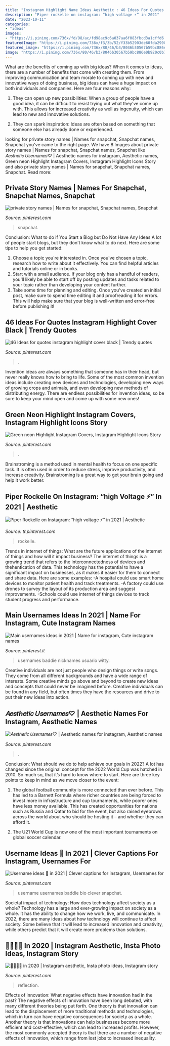 ```yaml
---
title: "Instagram Highlight Name Ideas Aesthetic : 46 Ideas For Quotes Instagram Highlight Cover Black"
description: "Piper rockelle on instagram: “high voltage ⚡️” in 2021"
date: "2023-10-11"
categories:
- "ideas"
images:
- "https://i.pinimg.com/736x/fd/98/ac/fd98ac9c6a037aa6f083fbcd3a1cffd6.jpg"
featuredImage: "https://i.pinimg.com/736x/f3/3b/52/f33b52903de60fda29906f2cccbb3e88.jpg"
featured_image: "https://i.pinimg.com/736x/80/46/b3/8046b30567b59bc886e0b920c0b7c99b.jpg"
image: "https://i.pinimg.com/736x/80/46/b3/8046b30567b59bc886e0b920c0b7c99b.jpg"
---
```



What are the benefits of coming up with big ideas?
When it comes to ideas, there are a number of benefits that come with creating them. From improving communication and team morale to coming up with new and innovative ways of doing business, big ideas can have a huge impact on both individuals and companies. Here are four reasons why: 
1. They can open up new possibilities: When a group of people have a good idea, it can be difficult to resist trying out what they've come up with. This allows for increased creativity as well as ingenuity, which can lead to new and innovative solutions. 

2. They can spark inspiration: Ideas are often based on something that someone else has already done or experienced.

	

		
looking for private story names | Names for snapchat, Snapchat names, Snapchat you've came to the right page. We have 8 Images about private story names | Names for snapchat, Snapchat names, Snapchat like 𝐴𝑒𝑠𝑡ℎ𝑒𝑡𝑖𝑐 𝑈𝑠𝑒𝑟𝑛𝑎𝑚𝑒𝑠♡ | Aesthetic names for instagram, Aesthetic names, Green neon Highlight Instagram Covers, Instagram Highlight Icons Story and also private story names | Names for snapchat, Snapchat names, Snapchat. Read more:
		
    
## Private Story Names | Names For Snapchat, Snapchat Names, Snapchat

<img loading=lazy src="https://i.pinimg.com/736x/f2/0b/8c/f20b8c2ee77daa29de8bad7b52709ee1.jpg" onerror="this.onerror=null;this.src='https://tse2.mm.bing.net/th?id=OIP.8Kc9YsZPwKxWGVYNmtAtPgHaOs&amp;pid=15.1';" alt="private story names | Names for snapchat, Snapchat names, Snapchat">

_Source: pinterest.com_

>snapchat. 

	

Conclusion: What to do if You Start a Blog but Do Not Have Any Ideas
A lot of people start blogs, but they don't know what to do next. Here are some tips to help you get started: 
1) Choose a topic you're interested in. Once you've chosen a topic, research how to write about it effectively. You can find helpful articles and tutorials online or in books.
2) Start with a small audience. If your blog only has a handful of readers, you'll likely be able to start off by posting updates and tasks related to your topic rather than developing your content further. 
3) Take some time for planning and editing. Once you've created an initial post, make sure to spend time editing it and proofreading it for errors. This will help make sure that your blog is well-written and error-free before publishing it!

    
## 46 Ideas For Quotes Instagram Highlight Cover Black | Trendy Quotes

<img loading=lazy src="https://i.pinimg.com/736x/fd/98/ac/fd98ac9c6a037aa6f083fbcd3a1cffd6.jpg" onerror="this.onerror=null;this.src='https://tse1.mm.bing.net/th?id=OIP.5ixA_7XWAiuf8c8jwCbWtQAAAA&amp;pid=15.1';" alt="46 Ideas for quotes instagram highlight cover black | Trendy quotes">

_Source: pinterest.com_

>. 

	

Invention ideas are always something that someone has in their head, but never really knows how to bring to life. Some of the most common invention ideas include creating new devices and technologies, developing new ways of growing crops and animals, and even developing new methods of distributing energy. There are endless possibilities for invention ideas, so be sure to keep your mind open and come up with some new ones!

    
## Green Neon Highlight Instagram Covers, Instagram Highlight Icons Story

<img loading=lazy src="https://i.pinimg.com/736x/03/6f/68/036f68d20ca81d21271a19d4c0c1dc59.jpg" onerror="this.onerror=null;this.src='https://tse3.mm.bing.net/th?id=OIP.pGwjgfTheNhjnTyDilfKIAHaNK&amp;pid=15.1';" alt="Green neon Highlight Instagram Covers, Instagram Highlight Icons Story">

_Source: pinterest.com_

>. 

	

Brainstroming is a method used in mental health to focus on one specific task. It is often used in order to reduce stress, improve productivity, and increase creativity. Brainstroming is a great way to get your brain going and help it work better.

    
## Piper Rockelle On Instagram: “high Voltage ⚡️” In 2021 | Aesthetic

<img loading=lazy src="https://i.pinimg.com/736x/5c/29/12/5c291283bafda6794448a65e2305a13f.jpg" onerror="this.onerror=null;this.src='https://tse2.mm.bing.net/th?id=OIP.qK6d9El1jdmI_mIM9bWb-gHaHa&amp;pid=15.1';" alt="Piper Rockelle on Instagram: “high voltage ⚡️” in 2021 | Aesthetic">

_Source: tr.pinterest.com_

>rockelle. 

	

Trends in internet of things: What are the future applications of the internet of things and how will it impact business?
The internet of things is a growing trend that refers to the interconnectedness of devices and thehentication of data. This technology has the potential to have a significant impact on businesses, as it makes it easier for them to connect and share data. Here are some examples: 
-A hospital could use smart home devices to monitor patient health and track treatments. 
-A factory could use drones to survey the layout of its production area and suggest improvements. 
-Schools could use internet of things devices to track student progress and performance.

    
## Main Usernames Ideas In 2021 | Name For Instagram, Cute Instagram Names

<img loading=lazy src="https://i.pinimg.com/736x/80/46/b3/8046b30567b59bc886e0b920c0b7c99b.jpg" onerror="this.onerror=null;this.src='https://tse2.mm.bing.net/th?id=OIP.zrmR9jozyqemdMXHOtr_QQHaJO&amp;pid=15.1';" alt="Main usernames ideas in 2021 | Name for instagram, Cute instagram names">

_Source: pinterest.it_

>usernames baddie nicknames usuario witty. 

	

Creative individuals are not just people who design things or write songs. They come from all different backgrounds and have a wide range of interests. Some creative minds go above and beyond to create new ideas and concepts that could never be imagined before. Creative individuals can be found in any field, but often times they have the resources and drive to put their new ideas into action.

    
## 𝐴𝑒𝑠𝑡ℎ𝑒𝑡𝑖𝑐 𝑈𝑠𝑒𝑟𝑛𝑎𝑚𝑒𝑠♡ | Aesthetic Names For Instagram, Aesthetic Names

<img loading=lazy src="https://i.pinimg.com/736x/f3/cb/bb/f3cbbb1b9d244d9293ec8e911e19317b.jpg" onerror="this.onerror=null;this.src='https://tse2.mm.bing.net/th?id=OIP.vOuyArJz90VtOjKtYBKYBAHaO0&amp;pid=15.1';" alt="𝐴𝑒𝑠𝑡ℎ𝑒𝑡𝑖𝑐 𝑈𝑠𝑒𝑟𝑛𝑎𝑚𝑒𝑠♡ | Aesthetic names for instagram, Aesthetic names">

_Source: pinterest.com_

>. 

	

Conclusion: What should we do to help achieve our goals in 2022?
A lot has changed since the original concept for the 2022 World Cup was hatched in 2010. So much so, that it’s hard to know where to start. Here are three key points to keep in mind as we move closer to the event:
1. The global football community is more connected than ever before. This has led to a Barnett Formula where richer countries are being forced to invest more in infrastructure and cup tournaments, while poorer ones have less money available. This has created opportunities for nations such as Russia and Qatar to bid for the event, but also raised eyebrows across the world about who should be hosting it – and whether they can afford it.

2. The U21 World Cup is now one of the most important tournaments on global soccer calendar.

    
## Username Ideas 💛 In 2021 | Clever Captions For Instagram, Usernames For

<img loading=lazy src="https://i.pinimg.com/736x/f3/3b/52/f33b52903de60fda29906f2cccbb3e88.jpg" onerror="this.onerror=null;this.src='https://tse1.mm.bing.net/th?id=OIP.UmPgeLQ3aWBmlVd-g7SgxwHaHx&amp;pid=15.1';" alt="Username ideas 💛 in 2021 | Clever captions for instagram, Usernames for">

_Source: pinterest.com_

>username usernames baddie bio clever snapchat. 

	

Societal impact of technology: How does technology affect society as a whole?
Technology has a large and ever-growing impact on society as a whole. It has the ability to change how we work, live, and communicate. In 2022, there are many ideas about how technology will continue to affect society. Some believe that it will lead to increased innovation and creativity, while others predict that it will create more problems than solutions.

    
## 💌👼🏻🏹 In 2020 | Instagram Aesthetic, Insta Photo Ideas, Instagram Story

<img loading=lazy src="https://i.pinimg.com/736x/6f/c6/bb/6fc6bbad84f1a2506691d8ee83d6242c.jpg" onerror="this.onerror=null;this.src='https://tse1.mm.bing.net/th?id=OIP.5Lx_5Hvt5p4dsdI43SFHqgHaNL&amp;pid=15.1';" alt="💌👼🏻🏹 in 2020 | Instagram aesthetic, Insta photo ideas, Instagram story">

_Source: pinterest.com_

>reflection. 

	

Effects of innovation: What negative effects have innovation had in the past?
The negative effects of innovation have been long debated, with many different theories being put forth. One theory is that innovation can lead to the displacement of more traditional methods and technologies, which in turn can have negative consequences for society as a whole. Another theory is that innovations can help businesses become more efficient and cost-effective, which can lead to increased profits. However, the most commonly accepted theory is that there are a number of negative effects of innovation, which range from lost jobs to increased inequality.

